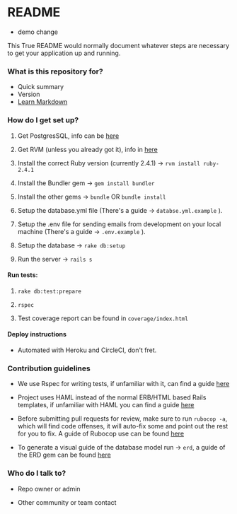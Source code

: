 # README #
* demo change

This True README would normally document whatever steps are necessary to get your application up and running.

### What is this repository for? ###

* Quick summary
* Version
* [Learn Markdown](https://guides.github.com/features/mastering-markdown/)

### How do I get set up? ###

1. Get PostgresSQL, info can be [here](https://www.digitalocean.com/community/tutorials/how-to-install-and-use-postgresql-on-ubuntu-14-04)

2. Get RVM (unless you already got it), info in [here](https://rvm.io/rvm/install)

3. Install the correct Ruby version (currently 2.4.1) -> `rvm install ruby-2.4.1`

4. Install the Bundler gem -> `gem install bundler`

5. Install the other gems -> `bundle` OR `bundle install`

6. Setup the database.yml file (There's a guide -> `databse.yml.example` ).

7. Setup the .env file for sending emails from development on your local machine (There's a guide -> `.env.example` ).

8. Setup the database -> `rake db:setup`

9. Run the server -> `rails s`

#### Run tests: ####

1. `rake db:test:prepare`

2. `rspec`

3. Test coverage report can be found in `coverage/index.html`

#### Deploy instructions ####

* Automated with Heroku and CircleCI, don't fret.

### Contribution guidelines ###

* We use Rspec for writing tests, if unfamiliar with it, can find a guide [here](https://github.com/rspec/rspec-rails)

* Project uses HAML instead of the normal ERB/HTML based Rails templates, if unfamiliar with HAML you can find a guide [here](https://github.com/haml/haml)

* Before submitting pull requests for review, make sure to run `rubocop -a`, which will find code offenses, it will auto-fix some and point out the rest for you to fix. A guide of Rubocop use can be found [here](http://rubocop.readthedocs.io/en/latest/)

* To generate a visual guide of the database model run -> `erd`, a guide of the ERD gem can be found [here](https://github.com/voormedia/rails-erd)

### Who do I talk to? ###

* Repo owner or admin

* Other community or team contact
